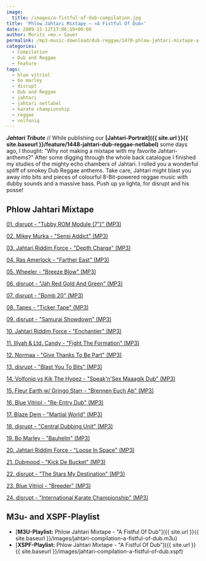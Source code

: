 ```yaml
---
image:
  title: /images/a-fistful-of-dub-compilation.jpg
title: 'Phlow Jahtari Mixtape – »A Fistful Of Dub«'
date: 2009-11-12T17:06:59+00:00
author: Moritz »mo.« Sauer
permalink: /mp3-music-download/dub-reggae/1470-phlow-jahtari-mixtape-a-fistful-of-dub
categories:
  - Compilation
  - Dub and Reggae
  - Feature
tags:
  - blue vitriol
  - bo marley
  - disrupt
  - Dub and Reggae
  - jahtari
  - jahtari netlabel
  - karate championship
  - reggae
  - volfoniq
---
```

***Jahtari Tribute*** // While publishing our **[Jahtari-Portrait]({{ site.url }}{{ site.baseurl }}/feature/1448-jahtari-dub-reggae-netlabel)** some days ago, I thought: "Why not making a mixtape with my favorite Jahtari-anthems?" After some digging through the whole back catalogue I finished my studies of the mighty echo chambers of Jahtari. I rolled you a wonderful spliff of smokey Dub Reggae anthems. Take care, Jahtari might blast you away into bits and pieces of colourful 8-Bit-powered reggae music with dubby sounds and a massive bass. Push up ya lighta, for disrupt and his posse!

<!--more-->

<!--adsense-->

## Phlow Jahtari Mixtape

[01. disrupt - "Tubby ROM Module (7")" (MP3)](http://www.archive.org/download/JTRNET03/JTRNET03-02-disrupt-Tubby_ROM_Module.mp3 "Free MP3 Reggae Download Tubby ROM Module (7)")
  
[02. Mikey Murka - "Sensi Addict" (MP3)](http://www.archive.org/download/JTRNET08/JTRNET08-01-Mikey_Murka_-_Sensi_Addict.mp3 "Free MP3 Reggae Download Sensi Addict")
  
[03. Jahtari Riddim Force - "Depth Charge" (MP3)](http://www.archive.org/download/JTRNET15/JTRNET15_B_Jahtari_Riddim_Force_-_Depth_Charge.mp3 "Free MP3 Reggae Download Depth Charge")
  
[04. Ras Amerlock - "Farther East" (MP3)](http://www.archive.org/download/JTREP04/JTREP04_01_Ras_Amerlock_avec_Baba_Jan_I_-_Farther_East.mp3 "Free MP3 Reggae Download Farther East")
  
[05. Wheeler - "Breeze Blow" (MP3)](http://www.archive.org/download/jtrnet18Wheeler-BreezeBlow/JTRNET18_A_Wheeler_-_Breeze_Blow.mp3 "Free MP3 Reggae Download Breeze Blow")
  
[06. disrupt - "Jah Red Gold And Green" (MP3)](http://www.archive.org/download/JTREP02/JTREP02-01-disrupt-JahRedGoldAndGreen.mp3 "Free MP3 Reggae Download Jah Red Gold And Green")
  
[07. disrupt - "Bomb 20" (MP3)](http://www.archive.org/download/JTREP01/JTREP01-disrupt-3-Bomb20.mp3 "Free MP3 Reggae Download Bomb 20")
  
[08. Tapes - "Ticker Tape" (MP3)](http://www.archive.org/download/JTREP06/Jtrep06_02_tickerTape.mp3 "Free MP3 Reggae Download Ticker Tape")
  
[09. disrupt - "Samurai Showdown" (MP3)](http://www.archive.org/download/JTRNET16/JTRNET16_A_disrupt_-_Samurai_Showdown.mp3 "Free MP3 Reggae Download Samurai Showdown")
  
[10. Jahtari Riddim Force - "Enchantier" (MP3)](http://www.archive.org/download/JTRNET13/JTRNET13_A_Jahtari_Riddim_Force_-_Enchantier.mp3 "Free MP3 Reggae Download Enchantier")
  
[11. Illyah & Ltd. Candy - "Fight The Formation" (MP3)](http://www.archive.org/download/JTRNET12/JTRNET12_A_Illyah_Ltd_Candy_-_Fight_The_Formation.mp3 "Free MP3 Reggae Download Fight The Formation")
  
[12. Normaa - "Give Thanks To Be Part" (MP3)](http://www.archive.org/download/JTRNET11/JTRNET11-02-Normaa_-_Give_Thanks_To_Be_Part.mp3 "Free MP3 Reggae Download Give Thanks To Be Part")
  
[13. disrupt - "Blast You To Bits" (MP3)](http://www.jahtari.org/music/sounds/Net7inch/JTR_NET10/A_disrupt_-_Blast_You_To_Bits.mp3 "Free MP3 Reggae Download Blast You To Bits")
  
[14. Volfoniq vs Kik The Hypez - "Speak'n'Sex Maaagik Dub" (MP3)](http://www.archive.org/download/JTRNET07/JTRNET07-03-Volfoniq_vs_Kik_The_Hypez_-_Speak_n_Sex_Maaagik_Dub.mp3 "Free MP3 Reggae Download Speak'n'Sex Maaagik Dub")
  
[15. Fleur Earth w/ Gringo Starr - "Brennen Euch Ab" (MP3)](http://www.archive.org/download/JTRNET14/JTRNET14_A_Fleur_Earth_Gringo_Starr_-_Brennen_Euch_Ab.mp3 "Free MP3 Reggae Download Brennen Euch Ab")
  
[16. Blue Vitriol - "Re-Entry Dub" (MP3)](http://www.archive.org/download/JTREP03/JTREP03_05_Blue_Vitriol_-_Re-Entry_Dub.mp3 "Free MP3 Reggae Download Re-Entry Dub")
  
[17. Blaze Dem - "Martial World" (MP3)](http://www.archive.org/download/JTRNET05/JTRNET05-A-Blaze_Dem_-_Martial_World.mp3 "Free MP3 Reggae Download Martial World")
  
[18. disrupt - "Central Dubbing Unit" (MP3)](http://www.archive.org/download/JTRNET04/JTRNET04-01-disrupt-Central_Dubbing_Unit.mp3 "Free MP3 Reggae Download Central Dubbing Unit")
  
[19. Bo Marley - "Bauhelm" (MP3)](http://www.archive.org/download/JTRNET06/JTRNET06-01-Bo_Marley-Bauhelm.mp3 "Free MP3 Reggae Download Bauhelm")
  
[20. Jahtari Riddim Force - "Loose In Space" (MP3)](http://www.archive.org/download/JTRNET02/JTRNET02-01-Jahtari_Riddim_Force-Loose_In_Space.mp3 "Free MP3 Reggae Download Loose In Space")
  
[21. Dubmood - "Kick De Bucket" (MP3)](http://www.archive.org/download/JTREP05/02_Dubmood_-_Kick_De_Bucket.mp3 "Free MP3 Reggae Download Kick De Bucket")
  
[22. disrupt - "The Stars My Destination" (MP3)](http://www.archive.org/download/JTRNET02/JTRNET02-02-disrupt-The_Stars_My_Destination.mp3 "Free MP3 Reggae Download The Stars My Destination")
  
[23. Blue Vitriol - "Breeder" (MP3)](http://www.archive.org/download/JTREP03/JTREP03_02_Blue_Vitriol_-_Breeder.mp3 "Free MP3 Reggae Download Breeder")
  
[24. disrupt - "International Karate Championship" (MP3)](http://www.archive.org/download/JTRNET01/JTRNET01_02.mp3 "Free MP3 Reggae Download International Karate Championship")

## M3u- and XSPF-Playlist

  * [**M3U-Playlist:** Phlow Jahtari Mixtape - "A Fistful Of Dub"]({{ site.url }}{{ site.baseurl }}/images/jahtari-compilation-a-fistful-of-dub.m3u)
  * [**XSPF-Playlist:** Phlow Jahtari Mixtape - "A Fistful Of Dub"]({{ site.url }}{{ site.baseurl }}/images/jahtari-compilation-a-fistful-of-dub.xspf)